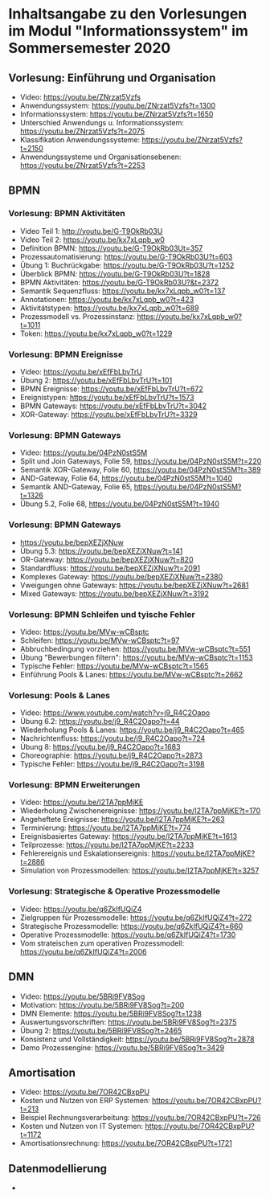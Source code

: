 # Inhaltsangabe zu den Vorlesungen im Modul "Informationssystem" im Sommersemester 2020
## Vorlesung: Einführung und Organisation
- Video: https://youtu.be/ZNrzat5Vzfs    
- Anwendungssystem: https://youtu.be/ZNrzat5Vzfs?t=1300    
- Informationssystem: https://youtu.be/ZNrzat5Vzfs?t=1650    
- Unterschied Anwendungs u. Informationssystem: https://youtu.be/ZNrzat5Vzfs?t=2075    
- Klassifikation Anwendungssysteme: https://youtu.be/ZNrzat5Vzfs?t=2150
- Anwendungssysteme und Organisationsebenen: https://youtu.be/ZNrzat5Vzfs?t=2253
## BPMN
### Vorlesung: BPMN Aktivitäten 
- Video Teil 1: http://youtu.be/G-T9OkRb03U
- Video Teil 2: https://youtu.be/kx7xLqpb_w0
- Definition BPMN: https://youtu.be/G-T9OkRb03Ut=357 
- Prozessautomatisierung: https://youtu.be/G-T9OkRb03U?t=603
- Übung 1: Buchrückgabe: https://youtu.be/G-T9OkRb03U?t=1252
- Überblick BPMN: https://youtu.be/G-T9OkRb03U?t=1828
- BPMN Aktivitäten: https://youtu.be/G-T9OkRb03U?&t=2372
- Semantik Sequenzfluss: https://youtu.be/kx7xLqpb_w0?t=137
- Annotationen: https://youtu.be/kx7xLqpb_w0?t=423
- Aktivitätstypen: https://youtu.be/kx7xLqpb_w0?t=689
- Prozessmodell vs. Prozessinstanz: https://youtu.be/kx7xLqpb_w0?t=1011
- Token: https://youtu.be/kx7xLqpb_w0?t=1229
### Vorlesung: BPMN Ereignisse
- Video: https://youtu.be/xEfFbLbvTrU
- Übung 2: https://youtu.be/xEfFbLbvTrU?t=101
- BPMN Ereignisse: https://youtu.be/xEfFbLbvTrU?t=672
- Ereignistypen: https://youtu.be/xEfFbLbvTrU?t=1573
- BPMN Gateways: https://youtu.be/xEfFbLbvTrU?t=3042
- XOR-Gateway: https://youtu.be/xEfFbLbvTrU?t=3329
### Vorlesung: BPMN Gateways 
- Video: https://youtu.be/04PzN0stS5M
- Split und Join Gateways, Folie 59, https://youtu.be/04PzN0stS5M?t=220
- Semantik XOR-Gateway, Folie 60, https://youtu.be/04PzN0stS5M?t=389
- AND-Gateway, Folie 64, https://youtu.be/04PzN0stS5M?t=1040
- Semantik AND-Gateway, Folie 65, https://youtu.be/04PzN0stS5M?t=1326
- Übung 5.2, Folie 68, https://youtu.be/04PzN0stS5M?t=1940
### Vorlesung: BPMN Gateways
- https://youtu.be/bepXEZjXNuw
- Übung 5.3: https://youtu.be/bepXEZjXNuw?t=141
- OR-Gateway: https://youtu.be/bepXEZjXNuw?t=820
- Standardfluss: https://youtu.be/bepXEZjXNuw?t=2091
- Komplexes Gateway: https://youtu.be/bepXEZjXNuw?t=2380
- Vweigungen ohne Gateways: https://youtu.be/bepXEZjXNuw?t=2681
- Mixed Gateways: https://youtu.be/bepXEZjXNuw?t=3192
### Vorlesung: BPMN Schleifen und tyische Fehler
- Video: https://youtu.be/MVw-wCBsptc
- Schleifen: https://youtu.be/MVw-wCBsptc?t=97
- Abbruchbedingung vorziehen: https://youtu.be/MVw-wCBsptc?t=551
- Übung "Bewerbungen filtern": https://youtu.be/MVw-wCBsptc?t=1153
- Typische Fehler: https://youtu.be/MVw-wCBsptc?t=1565
- Einführung Pools & Lanes: https://youtu.be/MVw-wCBsptc?t=2662
### Vorlesung: Pools & Lanes
- Video: https://www.youtube.com/watch?v=j9_R4C2Oapo
- Übung 6.2: https://youtu.be/j9_R4C2Oapo?t=44
- Wiederholung Pools & Lanes: https://youtu.be/j9_R4C2Oapo?t=465
- Nachrichtenfluss: https://youtu.be/j9_R4C2Oapo?t=724
- Übung 8: https://youtu.be/j9_R4C2Oapo?t=1683
- Choreographie: https://youtu.be/j9_R4C2Oapo?t=2873
- Typische Fehler: https://youtu.be/j9_R4C2Oapo?t=3198
### Vorlesung: BPMN Erweiterungen
- Video: https://youtu.be/I2TA7ppMjKE
- Wiederholung Zwischenereignisse: https://youtu.be/I2TA7ppMjKE?t=170
- Angeheftete Ereignisse: https://youtu.be/I2TA7ppMjKE?t=263
- Terminierung: https://youtu.be/I2TA7ppMjKE?t=774
- Ereignisbasiertes Gateway: https://youtu.be/I2TA7ppMjKE?t=1613
- Teilprozesse: https://youtu.be/I2TA7ppMjKE?t=2233
- Fehlerereignis und Eskalationsereignis: https://youtu.be/I2TA7ppMjKE?t=2886
- Simulation von Prozessmodellen: https://youtu.be/I2TA7ppMjKE?t=3257
### Vorlesung: Strategische & Operative Prozessmodelle
- Video: https://youtu.be/q6ZkIfUQiZ4
- Zielgruppen für Prozessmodelle: https://youtu.be/q6ZkIfUQiZ4?t=272
- Strategische Prozessmodelle: https://youtu.be/q6ZkIfUQiZ4?t=660
- Operative Prozessmodelle: https://youtu.be/q6ZkIfUQiZ4?t=1730
- Vom strateischen zum operativen Prozessmodell: https://youtu.be/q6ZkIfUQiZ4?t=2006
## DMN
- Video: https://youtu.be/5BRi9FV8Sog
- Motivation: https://youtu.be/5BRi9FV8Sog?t=200
- DMN Elemente: https://youtu.be/5BRi9FV8Sog?t=1238
- Auswertungsvorschriften: https://youtu.be/5BRi9FV8Sog?t=2375
- Übung 2: https://youtu.be/5BRi9FV8Sog?t=2465
- Konsistenz und Vollständigkeit: https://youtu.be/5BRi9FV8Sog?t=2878
- Demo Prozessengine: https://youtu.be/5BRi9FV8Sog?t=3429
## Amortisation
- Video: https://youtu.be/7OR42CBxpPU
- Kosten und Nutzen von ERP Systemen: https://youtu.be/7OR42CBxpPU?t=213
- Beispiel Rechnungsverarbeitung: https://youtu.be/7OR42CBxpPU?t=726
- Kosten und Nutzen von IT Systemen: https://youtu.be/7OR42CBxpPU?t=1172
- Amortisationsrechnung: https://youtu.be/7OR42CBxpPU?t=1721
## Datenmodellierung 
- 
